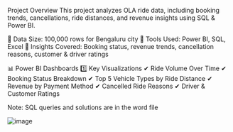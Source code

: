 Project Overview
This project analyzes OLA ride data, including booking trends, cancellations, ride distances, and revenue insights using SQL & Power BI.

🔹 Data Size: 100,000 rows for Bengaluru city
🔹 Tools Used: Power BI, SQL, Excel
🔹 Insights Covered: Booking status, revenue trends, cancellation reasons, customer & driver ratings

📊 Power BI Dashboards
1️⃣ Key Visualizations
✔ Ride Volume Over Time
✔ Booking Status Breakdown
✔ Top 5 Vehicle Types by Ride Distance
✔ Revenue by Payment Method
✔ Cancelled Ride Reasons
✔ Driver & Customer Ratings

Note: SQL queries and solutions are in the word file 


![image](https://github.com/user-attachments/assets/1d4875d7-a9c3-4a93-9a84-f38d6110571f)

